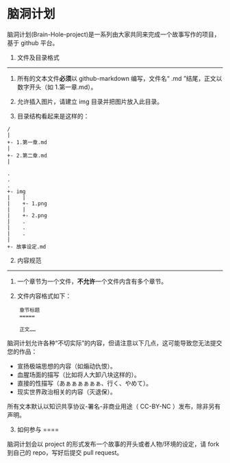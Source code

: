 脑洞计划
=====

脑洞计划(Brain-Hole-project)是一系列由大家共同来完成一个故事写作的项目，基于 github 平台。

1. 文件及目录格式
----

1. 所有的文本文件**必须**以 github-markdown 编写，文件名“ .md ”结尾，正文以数字开头（如 1.第一章.md）。

2. 允许插入图片，请建立 img 目录并把图片放入此目录。

3. 目录结构看起来是这样的：
```
/
|
+- 1.第一章.md
|
+- 2.第二章.md
|

.
.
.
+- img
|    |
|    +- 1.png
|    |
|    +- 2.png
|    .
|    .
|    .
|
+- 故事设定.md

```

2. 内容规范
----

1. 一个章节为一个文件，**不允许**一个文件内含有多个章节。

2. 文件内容格式如下：
```
    章节标题
    =====

    正文……
```

脑洞计划允许各种“不切实际”的内容，但请注意以下几点，这可能导致您无法提交您的作品：

   * 宣扬极端思想的内容（如煽动仇恨）。
   * 血腥场面的描写（比如将人大卸八块这样的）。
   * 直接的性描写（あぁぁぁぁぁぁ、行く、やめて）。
   * 现实世界政治相关的内容（灭退保）。

所有文本默认以知识共享协议-署名-非商业用途（ CC-BY-NC ）发布，除非另有声明。

3. 如何参与
====

脑洞计划会以 project 的形式发布一个故事的开头或者人物/环境的设定，请 fork 到自己的 repo，写好后提交 pull request。
